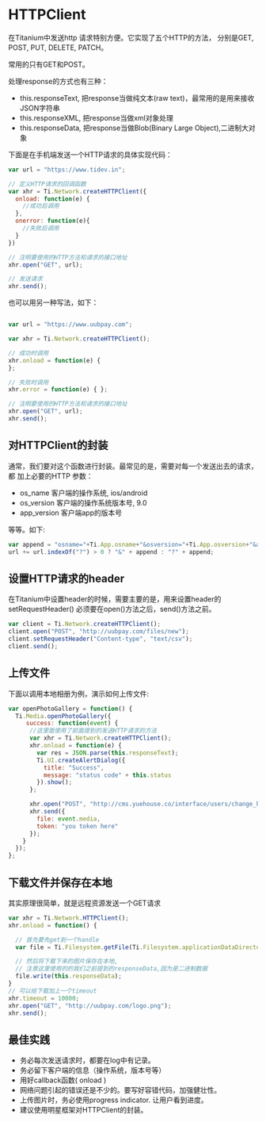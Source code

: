 # HTTPClient

在Titanium中发送http 请求特别方便。它实现了五个HTTP的方法，
分别是GET, POST, PUT, DELETE, PATCH。

常用的只有GET和POST。

处理response的方式也有三种：

- this.responseText, 把response当做纯文本(raw text)，最常用的是用来接收JSON字符串
- this.responseXML, 把response当做xml对象处理
- this.responseData, 把response当做Blob(Binary Large Object),二进制大对象

下面是在手机端发送一个HTTP请求的具体实现代码：

```js
var url = "https://www.tidev.in";

// 定义HTTP请求的回调函数
var xhr = Ti.Network.createHTTPClient({
  onload: function(e) {
    //成功后调用
  },
  onerror: function(e){
    //失败后调用
  }
})

// 注明要使用的HTTP方法和请求的接口地址
xhr.open("GET", url);

// 发送请求
xhr.send();
```

也可以用另一种写法，如下：

```js

var url = "https://www.uubpay.com";

var xhr = Ti.Network.createHTTPClient();

// 成功时调用
xhr.onload = function(e) {
};

// 失败时调用
xhr.error = function(e) { };

// 注明要使用的HTTP方法和请求的接口地址
xhr.open("GET", url);
xhr.send();
```

## 对HTTPClient的封装

通常，我们要对这个函数进行封装。最常见的是，需要对每一个发送出去的请求，都
加上必要的HTTP 参数：

- os_name  客户端的操作系统, ios/android
- os_version 客户端的操作系统版本号,  9.0
- app_version 客户端app的版本号

等等。如下:

```javascript
var append = "osname="+Ti.App.osname+"&osversion="+Ti.App.osversion+"&appversion="+Ti.App.version+"&manufacturer="+Ti.App.manufacturer+"&model="+Ti.App.model+"&memory="+Ti.Platform.availableMemory;
url += url.indexOf("?") > 0 ? "&" + append : "?" + append;
```


## 设置HTTP请求的header

在Titanium中设置header的时候，需要主要的是，用来设置header的setRequestHeader()
必须要在open()方法之后，send()方法之前。

```javascript
var client = Ti.Network.createHTTPClient();
client.open("POST", "http://uubpay.com/files/new");
client.setRequestHeader("Content-type", "text/csv");
client.send();
```

## 上传文件

下面以调用本地相册为例，演示如何上传文件:

```js
var openPhotoGallery = function() {
  Ti.Media.openPhotoGallery({
     success: function(event) {
      //这里面使用了前面提到的发送HTTP请求的方法
      var xhr = Ti.Network.createHTTPClient();
      xhr.onload = function(e) {
        var res = JSON.parse(this.responseText);
        Ti.UI.createAlertDialog({
          title: "Success",
          message: "status code" + this.status
        }).show();
      };

      xhr.open("POST", "http://cms.yuehouse.co/interface/users/change_head_pic");
      xhr.send({
        file: event.media,
        token: "you token here"
      });
    }
  });
};
```

## 下载文件并保存在本地

其实原理很简单，就是远程资源发送一个GET请求

```javascript
var xhr = Ti.Network.HTTPClient();
xhr.onload = function() {

  // 首先要先get到一个handle
  var file = Ti.Filesystem.getFile(Ti.Filesystem.applicationDataDirectory, "myPic.png");

  // 然后将下载下来的图片保存在本地,
  // 注意这里使用的的我们之前提到的responseData,因为是二进制数据
  file.write(this.responseData);
}
// 可以给下载加上一个timeout
xhr.timeout = 10000;
xhr.open("GET", "http://uubpay.com/logo.png");
xhr.send();
```

## 最佳实践

- 务必每次发送请求时，都要在log中有记录。
- 务必留下客户端的信息（操作系统，版本号等）
- 用好callback函数( onload )
- 网络问题引起的错误还是不少的。要写好容错代码，加强健壮性。
- 上传图片时，务必使用progress indicator. 让用户看到进度。
- 建议使用明星框架对HTTPClient的封装。
